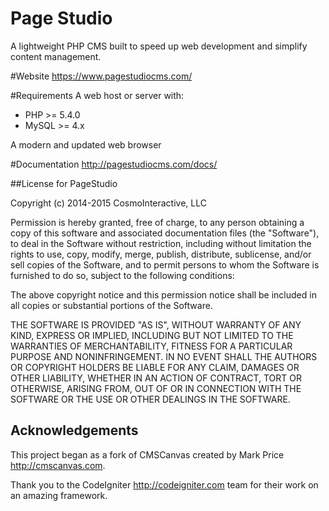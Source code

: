 Page Studio
=============

A lightweight PHP CMS built to speed up web development and simplify content 
management.

#Website
https://www.pagestudiocms.com/

#Requirements
A web host or server with:
* PHP >= 5.4.0
* MySQL >= 4.x

A modern and updated web browser

#Documentation
http://pagestudiocms.com/docs/

##License for PageStudio

Copyright (c) 2014-2015 CosmoInteractive, LLC

Permission is hereby granted, free of charge, to any person obtaining a copy of 
this software and associated documentation files (the "Software"), to deal in 
the Software without restriction, including without limitation the rights to 
use, copy, modify, merge, publish, distribute, sublicense, and/or sell copies 
of the Software, and to permit persons to whom the Software is furnished to do 
so, subject to the following conditions:

The above copyright notice and this permission notice shall be included in all 
copies or substantial portions of the Software.

THE SOFTWARE IS PROVIDED "AS IS", WITHOUT WARRANTY OF ANY KIND, EXPRESS OR 
IMPLIED, INCLUDING BUT NOT LIMITED TO THE WARRANTIES OF MERCHANTABILITY, 
FITNESS FOR A PARTICULAR PURPOSE AND NONINFRINGEMENT. IN NO EVENT SHALL THE 
AUTHORS OR COPYRIGHT HOLDERS BE LIABLE FOR ANY CLAIM, DAMAGES OR OTHER 
LIABILITY, WHETHER IN AN ACTION OF CONTRACT, TORT OR OTHERWISE, ARISING FROM, 
OUT OF OR IN CONNECTION WITH THE SOFTWARE OR THE USE OR OTHER DEALINGS IN THE 
SOFTWARE.

## Acknowledgements
This project began as a fork of CMSCanvas created by Mark Price 
http://cmscanvas.com.

Thank you to the CodeIgniter <http://codeigniter.com> team for their work on an 
amazing framework.